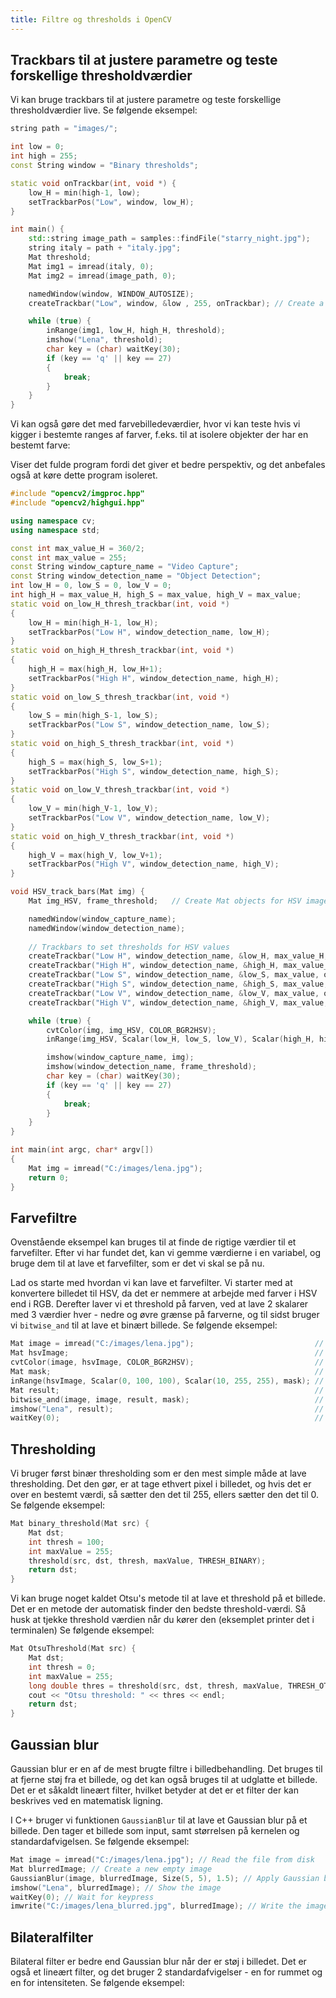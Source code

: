 ```yaml
---
title: Filtre og thresholds i OpenCV
---
```


## Trackbars til at justere parametre og teste forskellige thresholdværdier

Vi kan bruge trackbars til at justere parametre og teste forskellige thresholdværdier live. Se følgende eksempel:

```cpp
string path = "images/"; 		

int low = 0;
int high = 255;
const String window = "Binary thresholds";

static void onTrackbar(int, void *) {
	low_H = min(high-1, low);
	setTrackbarPos("Low", window, low_H);
}

int main() {
	std::string image_path = samples::findFile("starry_night.jpg");  	// Set path to image
	string italy = path + "italy.jpg";									// Set path to image
	Mat threshold;
	Mat img1 = imread(italy, 0);  										// Read image into Mat object
	Mat img2 = imread(image_path, 0);  									// Read image into Mat object

	namedWindow(window, WINDOW_AUTOSIZE); 								// Create a window
	createTrackbar("Low", window, &low , 255, onTrackbar); // Create a trackbar

	while (true) {	
		inRange(img1, low_H, high_H, threshold);
		imshow("Lena", threshold); 										// Show the image
		char key = (char) waitKey(30);
		if (key == 'q' || key == 27)
		{
			break;
		}			
	}								
}
```

Vi kan også gøre det med farvebilledeværdier, hvor vi kan teste hvis vi kigger i bestemte ranges af farver, f.eks. til at isolere objekter der har en bestemt farve:

Viser det fulde program fordi det giver et bedre perspektiv, og det anbefales også at køre dette program isoleret.

```cpp
#include "opencv2/imgproc.hpp"
#include "opencv2/highgui.hpp"

using namespace cv;
using namespace std;

const int max_value_H = 360/2;
const int max_value = 255;
const String window_capture_name = "Video Capture";
const String window_detection_name = "Object Detection";
int low_H = 0, low_S = 0, low_V = 0;
int high_H = max_value_H, high_S = max_value, high_V = max_value;
static void on_low_H_thresh_trackbar(int, void *)
{
	low_H = min(high_H-1, low_H);
	setTrackbarPos("Low H", window_detection_name, low_H);
}
static void on_high_H_thresh_trackbar(int, void *)
{
	high_H = max(high_H, low_H+1);
	setTrackbarPos("High H", window_detection_name, high_H);
}
static void on_low_S_thresh_trackbar(int, void *)
{
	low_S = min(high_S-1, low_S);
	setTrackbarPos("Low S", window_detection_name, low_S);
}
static void on_high_S_thresh_trackbar(int, void *)
{
	high_S = max(high_S, low_S+1);
	setTrackbarPos("High S", window_detection_name, high_S);
}
static void on_low_V_thresh_trackbar(int, void *)
{
	low_V = min(high_V-1, low_V);
	setTrackbarPos("Low V", window_detection_name, low_V);
}
static void on_high_V_thresh_trackbar(int, void *)
{
	high_V = max(high_V, low_V+1);
	setTrackbarPos("High V", window_detection_name, high_V);
}

void HSV_track_bars(Mat img) {
	Mat img_HSV, frame_threshold;	// Create Mat objects for HSV image and thresholded image

    namedWindow(window_capture_name);
    namedWindow(window_detection_name);
	
    // Trackbars to set thresholds for HSV values
    createTrackbar("Low H", window_detection_name, &low_H, max_value_H, on_low_H_thresh_trackbar);
    createTrackbar("High H", window_detection_name, &high_H, max_value_H, on_high_H_thresh_trackbar);
    createTrackbar("Low S", window_detection_name, &low_S, max_value, on_low_S_thresh_trackbar);
    createTrackbar("High S", window_detection_name, &high_S, max_value, on_high_S_thresh_trackbar);
    createTrackbar("Low V", window_detection_name, &low_V, max_value, on_low_V_thresh_trackbar);
    createTrackbar("High V", window_detection_name, &high_V, max_value, on_high_V_thresh_trackbar);

	while (true) {
		cvtColor(img, img_HSV, COLOR_BGR2HSV);
		inRange(img_HSV, Scalar(low_H, low_S, low_V), Scalar(high_H, high_S, high_V), frame_threshold);

		imshow(window_capture_name, img);
		imshow(window_detection_name, frame_threshold);
		char key = (char) waitKey(30);
		if (key == 'q' || key == 27)
		{
			break;
		}
	}
}

int main(int argc, char* argv[])
{
    Mat img = imread("C:/images/lena.jpg"); 
    return 0;
}
```

## Farvefiltre

Ovenstående eksempel kan bruges til at finde de rigtige værdier til et farvefilter. Efter vi har fundet det, kan vi gemme værdierne i en variabel, og bruge dem til at lave et farvefilter, som er det vi skal se på nu.

Lad os starte med hvordan vi kan lave et farvefilter. Vi starter med at konvertere billedet til HSV, da det er nemmere at arbejde med farver i HSV end i RGB. Derefter laver vi et threshold på farven, ved at lave 2 skalarer med 3 værdier hver - nedre og øvre grænse på farverne, og til sidst bruger vi `bitwise_and` til at lave et binært billede. Se følgende eksempel:

```cpp
Mat image = imread("C:/images/lena.jpg");   						// Read the file from disk
Mat hsvImage; 														// Create a new empty image
cvtColor(image, hsvImage, COLOR_BGR2HSV); 							// Convert to HSV
Mat mask; 															// Create a new empty image
inRange(hsvImage, Scalar(0, 100, 100), Scalar(10, 255, 255), mask); // Apply threshold - first scalar is lower bound, second scalar is upper bound
Mat result; 														// Create a new empty image
bitwise_and(image, image, result, mask); 							// Apply mask
imshow("Lena", result); 											// Show the image
waitKey(0); 														// Wait for keypress
```

## Thresholding

Vi bruger først binær thresholding som er den mest simple måde at lave thresholding. Det den gør, er at tage ethvert pixel i billedet, og hvis det er over en bestemt værdi, så sætter den det til 255, ellers sætter den det til 0. Se følgende eksempel:

```cpp
Mat binary_threshold(Mat src) {
    Mat dst;
    int thresh = 100;
    int maxValue = 255;
    threshold(src, dst, thresh, maxValue, THRESH_BINARY);
    return dst;
}
```

Vi kan bruge noget kaldet Otsu's metode til at lave et threshold på et billede. Det er en metode der automatisk finder den bedste threshold-værdi. Så husk at tjekke threshold værdien når du kører den (eksemplet printer det i terminalen) Se følgende eksempel:

```cpp
Mat OtsuThreshold(Mat src) {
    Mat dst;
    int thresh = 0;
    int maxValue = 255;
    long double thres = threshold(src, dst, thresh, maxValue, THRESH_OTSU); // thres is the approximated threshold for Otsu
    cout << "Otsu threshold: " << thres << endl;                            // print approximated threshold
    return dst;
}
```

## Gaussian blur

Gaussian blur er en af de mest brugte filtre i billedbehandling. Det bruges til at fjerne støj fra et billede, og det kan også bruges til at udglatte et billede. Det er et såkaldt lineært filter, hvilket betyder at det er et filter der kan beskrives ved en matematisk ligning. 

I C++ bruger vi funktionen `GaussianBlur` til at lave et Gaussian blur på et billede. Den tager et billede som input, samt størrelsen på kernelen og standardafvigelsen. Se følgende eksempel:

```cpp
Mat image = imread("C:/images/lena.jpg"); // Read the file from disk
Mat blurredImage; // Create a new empty image
GaussianBlur(image, blurredImage, Size(5, 5), 1.5); // Apply Gaussian blur - kernel size is 5x5 and standard deviation is 1.5. Higher values result in more blur
imshow("Lena", blurredImage); // Show the image
waitKey(0); // Wait for keypress
imwrite("C:/images/lena_blurred.jpg", blurredImage); // Write the image to disk
```

## Bilateralfilter

Bilateral filter er bedre end Gaussian blur når der er støj i billedet. Det er også et lineært filter, og det bruger 2 standardafvigelser - en for rummet og en for intensiteten. Se følgende eksempel:
